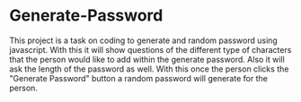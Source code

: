 # Generate-Password
This project is a task on coding to generate and random password using javascript. With this it will show questions of the different type of characters that the person would like to add within the generate password. Also it will ask the length of the password as well. With this once the person clicks the "Generate Password" button a random password will generate for the person.
